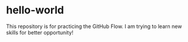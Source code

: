 # hello-world
This repository is for practicing the GitHub Flow.
I am trying to learn new skills for better opportunity!
